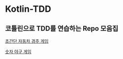 # Kotlin-TDD
## 코틀린으로 TDD를 연습하는 Repo 모음집

[초간단 자동차 경주 게임](https://github.com/Junuu/RacingCar-TDD)

[숫자 야구 게임](https://github.com/Junuu/Number-BaseBall-Game-TDD)
